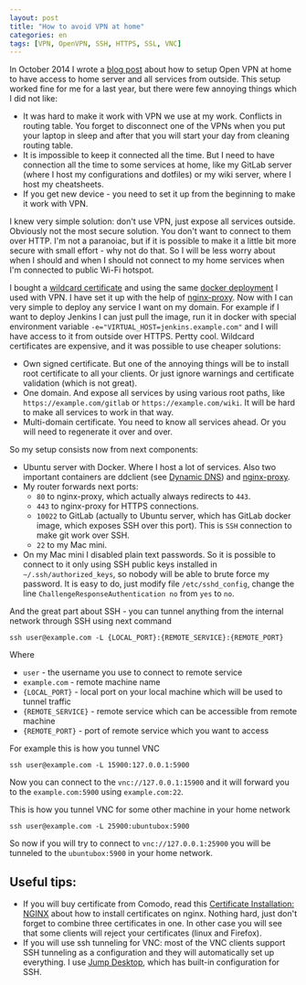 ```yaml
---
layout: post
title: "How to avoid VPN at home"
categories: en
tags: [VPN, OpenVPN, SSH, HTTPS, SSL, VNC]
---
```


In October 2014 I wrote a [blog post](/en/archive/2014/10/21/ubuntu-as-a-home-server-part-2-openvpn/) 
about how to setup Open VPN at home to have access to home server and all services from outside.
This setup worked fine for me for a last year, but there were few annoying things which I did not like:

- It was hard to make it work with VPN we use at my work. Conflicts in routing table.
  You forget to disconnect one of the VPNs when you put your laptop in sleep and
  after that you will start your day from cleaning routing table.
- It is impossible to keep it connected all the time. But I need to have connection
  all the time to some services at home, like my GitLab server (where I host my
  configurations and dotfiles) or my wiki server, where I host my cheatsheets.
- If you get new device - you need to set it up from the beginning to make it work
  with VPN.

I knew very simple solution: don't use VPN, just expose all services outside.
Obviously not the most secure solution. You don't want to connect to them over
HTTP. I'm not a paranoiac, but if it is possible to make it a little bit more secure
with small effort - why not do that. So I will be less worry about when I should
and when I should not connect to my home services when I'm connected to public
Wi-Fi hotspot.

I bought a [wildcard certificate](https://www.namecheap.com/security/ssl-certificates/comodo/positivessl-wildcard.aspx)
and using the same [docker deployment](/en/archive/2015/03/18/docker-for-home-server/)
I used with VPN. I have set it up with the help of [nginx-proxy](https://github.com/jwilder/nginx-proxy).
Now with I can very simple to deploy any service I want on my domain. For
example if I want to deploy Jenkins I can just pull the image, run it in docker with
special environment variable `-e="VIRTUAL_HOST=jenkins.example.com"` and I will
have access to it from outside over HTTPS. Pertty cool. Wildcard certificates are
expensive, and it was possible to use cheaper solutions:

- Own signed certificate. But one of the annoying things will be to install root
  certificate to all your clients. Or just ignore warnings and certificate validation
  (which is not great).
- One domain. And expose all services by using various root paths, like `https://example.com/gitlab`
  or `https://example.com/wiki`. It will be hard to make all services to work in that way.
- Multi-domain certificate. You need to know all services ahead. Or you will need
  to regenerate it over and over.

So my setup consists now from next components:

- Ubuntu server with Docker. Where I host a lot of services. Also two important containers
  are ddclient (see [Dynamic DNS](http://outcoldman.com/en/archive/2014/10/14/ubuntu-as-a-home-server-part-1-dynamic-dns/))
  and [nginx-proxy](https://github.com/jwilder/nginx-proxy).
- My router forwards next ports:
    - `80` to nginx-proxy, which actually always redirects to `443`.
    - `443` to nginx-proxy for HTTPS connections.
    - `10022` to GitLab (actually to Ubuntu server, which has GitLab docker image, which
      exposes SSH over this port). This is `SSH` connection to make git work over SSH.
    - `22` to my Mac mini.
- On my Mac mini I disabled plain text passwords. So it is possible to connect to it
  only using SSH public keys installed in `~/.ssh/authorized_keys`, so nobody will be
  able to brute force my password. It is easy to do, just modify file `/etc/sshd_config`,
  change the line `ChallengeResponseAuthentication no` from `yes` to `no`.

And the great part about SSH - you can tunnel anything from the internal network
through SSH using next command

```
ssh user@example.com -L {LOCAL_PORT}:{REMOTE_SERVICE}:{REMOTE_PORT}
```

Where

- `user` - the username you use to connect to remote service
- `example.com` - remote machine name
- `{LOCAL_PORT}` - local port on your local machine which will be used to tunnel traffic
- `{REMOTE_SERVICE}` - remote service which can be accessible from remote machine
- `{REMOTE_PORT}` - port of remote service which you want to access

For example this is how you tunnel VNC

```
ssh user@example.com -L 15900:127.0.0.1:5900
```

Now you can connect to the `vnc://127.0.0.1:15900` and it will forward you to the
`example.com:5900` using `example.com:22`.

This is how you tunnel VNC for some other machine in your home network

```
ssh user@example.com -L 25900:ubuntubox:5900
```

So now if you will try to connect to `vnc://127.0.0.1:25900` you will be tunneled
to the `ubuntubox:5900` in your home network.

## Useful tips:

- If you will buy certificate from Comodo, read this [Certificate Installation: NGINX](https://support.comodo.com/index.php?/Default/Knowledgebase/Article/View/789/37/)
  about how to install certificates on nginx. Nothing hard, just don't forget
  to combine three certificates in one. In other case you will see that some
  clients will reject your certificates (linux and Firefox).
- If you will use ssh tunneling for VNC: most of the VNC clients support SSH
  tunneling as a configuration and they will automatically set up everything.
  I use [Jump Desktop](http://jumpdesktop.com), which has built-in configuration for SSH.
